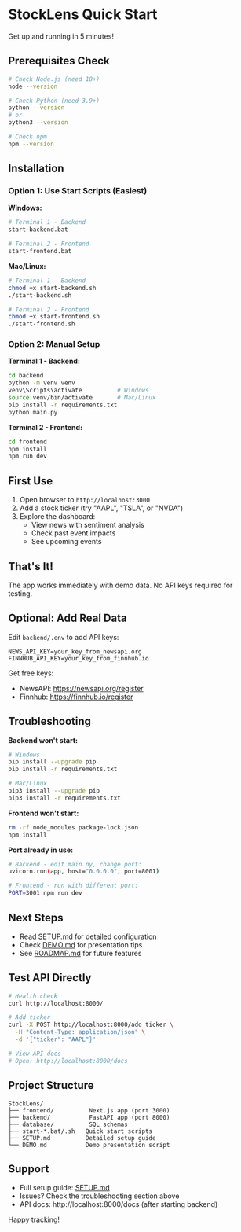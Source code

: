 # StockLens Quick Start

Get up and running in 5 minutes!

## Prerequisites Check

```bash
# Check Node.js (need 18+)
node --version

# Check Python (need 3.9+)
python --version
# or
python3 --version

# Check npm
npm --version
```

## Installation

### Option 1: Use Start Scripts (Easiest)

**Windows:**
```bash
# Terminal 1 - Backend
start-backend.bat

# Terminal 2 - Frontend
start-frontend.bat
```

**Mac/Linux:**
```bash
# Terminal 1 - Backend
chmod +x start-backend.sh
./start-backend.sh

# Terminal 2 - Frontend
chmod +x start-frontend.sh
./start-frontend.sh
```

### Option 2: Manual Setup

**Terminal 1 - Backend:**
```bash
cd backend
python -m venv venv
venv\Scripts\activate          # Windows
source venv/bin/activate       # Mac/Linux
pip install -r requirements.txt
python main.py
```

**Terminal 2 - Frontend:**
```bash
cd frontend
npm install
npm run dev
```

## First Use

1. Open browser to `http://localhost:3000`
2. Add a stock ticker (try "AAPL", "TSLA", or "NVDA")
3. Explore the dashboard:
   - View news with sentiment analysis
   - Check past event impacts
   - See upcoming events

## That's It!

The app works immediately with demo data. No API keys required for testing.

## Optional: Add Real Data

Edit `backend/.env` to add API keys:

```env
NEWS_API_KEY=your_key_from_newsapi.org
FINNHUB_API_KEY=your_key_from_finnhub.io
```

Get free keys:
- NewsAPI: https://newsapi.org/register
- Finnhub: https://finnhub.io/register

## Troubleshooting

**Backend won't start:**
```bash
# Windows
pip install --upgrade pip
pip install -r requirements.txt

# Mac/Linux
pip3 install --upgrade pip
pip3 install -r requirements.txt
```

**Frontend won't start:**
```bash
rm -rf node_modules package-lock.json
npm install
```

**Port already in use:**
```bash
# Backend - edit main.py, change port:
uvicorn.run(app, host="0.0.0.0", port=8001)

# Frontend - run with different port:
PORT=3001 npm run dev
```

## Next Steps

- Read [SETUP.md](SETUP.md) for detailed configuration
- Check [DEMO.md](DEMO.md) for presentation tips
- See [ROADMAP.md](ROADMAP.md) for future features

## Test API Directly

```bash
# Health check
curl http://localhost:8000/

# Add ticker
curl -X POST http://localhost:8000/add_ticker \
  -H "Content-Type: application/json" \
  -d '{"ticker": "AAPL"}'

# View API docs
# Open: http://localhost:8000/docs
```

## Project Structure

```
StockLens/
├── frontend/          Next.js app (port 3000)
├── backend/           FastAPI app (port 8000)
├── database/          SQL schemas
├── start-*.bat/.sh   Quick start scripts
├── SETUP.md          Detailed setup guide
└── DEMO.md           Demo presentation script
```

## Support

- Full setup guide: [SETUP.md](SETUP.md)
- Issues? Check the troubleshooting section above
- API docs: http://localhost:8000/docs (after starting backend)

Happy tracking!

